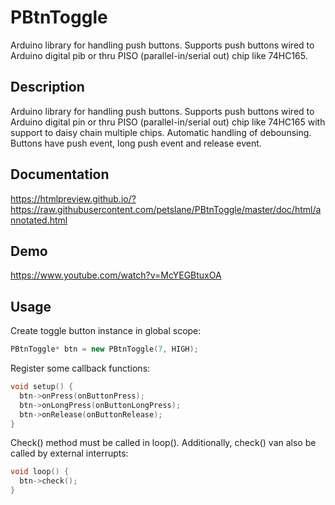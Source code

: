 # PBtnToggle
Arduino library for handling push buttons. Supports push buttons wired to Arduino digital pib or thru PISO (parallel-in/serial out) chip like 74HC165.

## Description
Arduino library for handling push buttons. Supports push buttons wired to Arduino digital pin or thru PISO (parallel-in/serial out) chip like 74HC165 with support to daisy chain multiple chips. Automatic handling of debounsing. Buttons have push event, long push event and release event.

## Documentation
https://htmlpreview.github.io/?https://raw.githubusercontent.com/petslane/PBtnToggle/master/doc/html/annotated.html

## Demo
https://www.youtube.com/watch?v=McYEGBtuxOA

## Usage
Create toggle button instance in global scope:
```c++
PBtnToggle* btn = new PBtnToggle(7, HIGH);
```
Register some callback functions:
```c++
void setup() {
  btn->onPress(onButtonPress);
  btn->onLongPress(onButtonLongPress);
  btn->onRelease(onButtonRelease);
}
```
Check() method must be called in loop(). Additionally, check() van also be called by external interrupts:
```c++
void loop() {
  btn->check();
}
```
